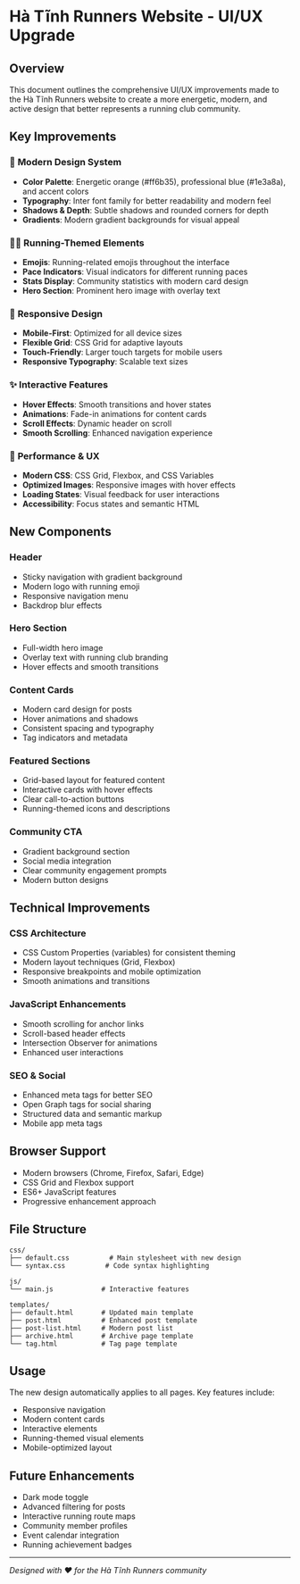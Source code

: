# Hà Tĩnh Runners Website - UI/UX Upgrade

## Overview
This document outlines the comprehensive UI/UX improvements made to the Hà Tĩnh Runners website to create a more energetic, modern, and active design that better represents a running club community.

## Key Improvements

### 🎨 **Modern Design System**
- **Color Palette**: Energetic orange (#ff6b35), professional blue (#1e3a8a), and accent colors
- **Typography**: Inter font family for better readability and modern feel
- **Shadows & Depth**: Subtle shadows and rounded corners for depth
- **Gradients**: Modern gradient backgrounds for visual appeal

### 🏃‍♂️ **Running-Themed Elements**
- **Emojis**: Running-related emojis throughout the interface
- **Pace Indicators**: Visual indicators for different running paces
- **Stats Display**: Community statistics with modern card design
- **Hero Section**: Prominent hero image with overlay text

### 📱 **Responsive Design**
- **Mobile-First**: Optimized for all device sizes
- **Flexible Grid**: CSS Grid for adaptive layouts
- **Touch-Friendly**: Larger touch targets for mobile users
- **Responsive Typography**: Scalable text sizes

### ✨ **Interactive Features**
- **Hover Effects**: Smooth transitions and hover states
- **Animations**: Fade-in animations for content cards
- **Scroll Effects**: Dynamic header on scroll
- **Smooth Scrolling**: Enhanced navigation experience

### 🚀 **Performance & UX**
- **Modern CSS**: CSS Grid, Flexbox, and CSS Variables
- **Optimized Images**: Responsive images with hover effects
- **Loading States**: Visual feedback for user interactions
- **Accessibility**: Focus states and semantic HTML

## New Components

### Header
- Sticky navigation with gradient background
- Modern logo with running emoji
- Responsive navigation menu
- Backdrop blur effects

### Hero Section
- Full-width hero image
- Overlay text with running club branding
- Hover effects and smooth transitions

### Content Cards
- Modern card design for posts
- Hover animations and shadows
- Consistent spacing and typography
- Tag indicators and metadata

### Featured Sections
- Grid-based layout for featured content
- Interactive cards with hover effects
- Clear call-to-action buttons
- Running-themed icons and descriptions

### Community CTA
- Gradient background section
- Social media integration
- Clear community engagement prompts
- Modern button designs

## Technical Improvements

### CSS Architecture
- CSS Custom Properties (variables) for consistent theming
- Modern layout techniques (Grid, Flexbox)
- Responsive breakpoints and mobile optimization
- Smooth animations and transitions

### JavaScript Enhancements
- Smooth scrolling for anchor links
- Scroll-based header effects
- Intersection Observer for animations
- Enhanced user interactions

### SEO & Social
- Enhanced meta tags for better SEO
- Open Graph tags for social sharing
- Structured data and semantic markup
- Mobile app meta tags

## Browser Support
- Modern browsers (Chrome, Firefox, Safari, Edge)
- CSS Grid and Flexbox support
- ES6+ JavaScript features
- Progressive enhancement approach

## File Structure
```
css/
├── default.css          # Main stylesheet with new design
└── syntax.css          # Code syntax highlighting

js/
└── main.js            # Interactive features

templates/
├── default.html       # Updated main template
├── post.html          # Enhanced post template
├── post-list.html     # Modern post list
├── archive.html       # Archive page template
└── tag.html           # Tag page template
```

## Usage
The new design automatically applies to all pages. Key features include:
- Responsive navigation
- Modern content cards
- Interactive elements
- Running-themed visual elements
- Mobile-optimized layout

## Future Enhancements
- Dark mode toggle
- Advanced filtering for posts
- Interactive running route maps
- Community member profiles
- Event calendar integration
- Running achievement badges

---

*Designed with ❤️ for the Hà Tĩnh Runners community*
